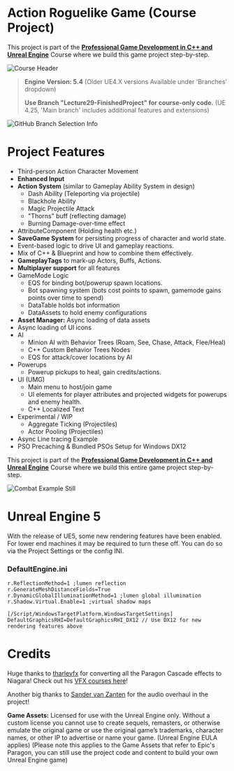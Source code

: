 # Action Roguelike Game (Course Project)

This project is part of the **[Professional Game Development in C++ and Unreal Engine](https://courses.tomlooman.com/p/unrealengine-cpp?coupon_code=COMMUNITY15&src=github)** Course where we build this game project step-by-step.

![Course Header](https://i0.wp.com/www.tomlooman.com/wp-content/uploads/2023/05/coursecpp_banner_widenarrow-3.png)



> **Engine Version: 5.4** (Older UE4.X versions Available under 'Branches' dropdown)
> 
> **Use Branch "Lecture29-FinishedProject" for course-only code.** (UE 4.25, 'Main branch' includes additional features and extensions)

![GitHub Branch Selection Info](https://www.tomlooman.com/wp-content/uploads/2021/01/github_branchesinfo.jpg)

# Project Features
- Third-person Action Character Movement
- **Enhanced Input**
- **Action System** (similar to Gameplay Ability System in design)
  - Dash Ability (Teleporting via projectile)
  - Blackhole Ability
  - Magic Projectile Attack
  - "Thorns" buff (reflecting damage)
  - Burning Damage-over-time effect
- AttributeComponent (Holding health etc.)
- **SaveGame System** for persisting progress of character and world state.
- Event-based logic to drive UI and gameplay reactions.
- Mix of C++ & Blueprint and how to combine them effectively.
- **GameplayTags** to mark-up Actors, Buffs, Actions.
- **Multiplayer support** for all features
- GameMode Logic
  - EQS for binding bot/powerup spawn locations.
  - Bot spawning system (bots cost points to spawn, gamemode gains points over time to spend)
  - DataTable holds bot information
  - DataAssets to hold enemy configurations
- **Asset Manager:** Async loading of data assets
- Async loading of UI icons
- AI
  - Minion AI with Behavior Trees (Roam, See, Chase, Attack, Flee/Heal)
  - C++ Custom Behavior Trees Nodes
  - EQS for attack/cover locations by AI
- Powerups
  - Powerup pickups to heal, gain credits/actions.
- UI (UMG)
  - Main menu to host/join game
  - UI elements for player attributes and projected widgets for powerups and enemy health.
  - C++ Localized Text
- Experimental / WIP
  - Aggregate Ticking (Projectiles)
  - Actor Pooling (Projectiles)
- Async Line tracing Example
- PSO Precaching & Bundled PSOs Setup for Windows DX12


This project is part of the **[Professional Game Development in C++ and Unreal Engine](https://courses.tomlooman.com/p/unrealengine-cpp?coupon_code=COMMUNITY15&src=github)** Course where we build this entire game project step-by-step.

![Combat Example Still](https://www.tomlooman.com/wp-content/uploads/2023/02/Course_HeroBanner_TwoSplit_Narrow_1200.jpg)

# Unreal Engine 5

With the release of UE5, some new rendering features have been enabled. For lower end machines it may be required to turn these off. You can do so via the Project Settings or the config INI.

### DefaultEngine.ini

````[/Script/Engine.RendererSettings]
r.ReflectionMethod=1 ;lumen reflection
r.GenerateMeshDistanceFields=True
r.DynamicGlobalIlluminationMethod=1 ;lumen global illumination
r.Shadow.Virtual.Enable=1 ;virtual shadow maps

[/Script/WindowsTargetPlatform.WindowsTargetSettings]
DefaultGraphicsRHI=DefaultGraphicsRHI_DX12 // Use DX12 for new rendering features above

````

# Credits

Huge thanks to [tharlevfx](https://www.tharlevfx.com/) for converting all the Paragon Cascade effects to Niagara! Check out his [VFX courses here](https://tharlevfx.gumroad.com/)!

Another big thanks to [Sander van Zanten](https://www.sandervanzanten.nl/) for the audio overhaul in the project!


**Game Assets:** Licensed for use with the Unreal Engine only. Without a custom license you cannot use to create sequels, remasters, or otherwise emulate the original game or use the original game’s trademarks, character names, or other IP to advertise or name your game. (Unreal Engine EULA applies) (Please note this applies to the Game Assets that refer to Epic's Paragon, you can still use the project code and content to build your own Unreal Engine game)
